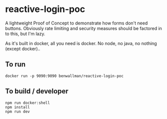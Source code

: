 # reactive-login-poc

A lightweight Proof of Concept to demonstrate how forms don't need buttons. Obviously rate limiting and security measures should be factored in to this, but I'm lazy.

As it's built in docker, all you need is docker. No node, no java, no nothing (except docker)..

## To run

```
docker run -p 9090:9090 benwallman/reactive-login-poc
```

## To build / developer
```
npm run docker:shell
npm install
npm run dev
```
